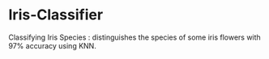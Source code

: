 # Iris-Classifier
 Classifying Iris Species  : distinguishes the species of some iris flowers with 97% accuracy using KNN.
